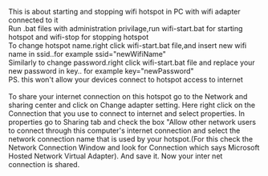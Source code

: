 This is about starting and stopping wifi hotspot in PC with wifi adapter connected to it <br>
Run .bat files with administration privilage,run wifi-start.bat for starting hotspot and wifi-stop for stopping hotspot<br>
To change hotspot name.right click wifi-start.bat file,and insert new wifi name in ssid..for example  ssid="newWifiName" <br>
Similarly to change password.right click wifi-start.bat file and replace your new password in key.. for example key="newPassword"<br>
PS. this won't allow your devices connect to hotspot  access to internet<br>
<br>
To share your internet connection on this hotspot go to the Network and sharing center and click on Change adapter setting. Here right click on the Connection that you use to connect to internet and select properties. In properties go to Sharing tab and check the box "Allow other network users to connect through this computer's internet connection and select the network connection name that is used by your hotspot.(For this check the Network Connection Window and look for Connection which says Microsoft Hosted Network Virtual Adapter). And save it. Now your inter net connection is shared.
